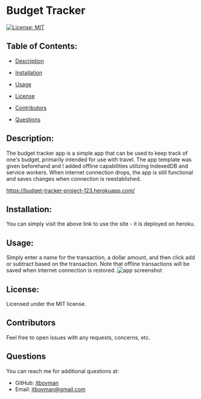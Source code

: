 
  # Budget Tracker
  [![License: MIT](https://img.shields.io/badge/License-MIT-yellow.svg)](https://opensource.org/licenses/MIT)

  ## Table of Contents:
  * [Description](#description)
  * [Installation](#installation)
  * [Usage](#usage)
  
 * [License](#license)
  * [Contributors](#contributors)
  * [Questions](#questions)
  
  ## Description:
  The budget tracker app is a simple app that can be used to keep track of one's budget, primarily intended for use with travel. The app template was given beforehand and I added offline capabilities utilizing IndexedDB and service workers. When internet connection drops, the app is still functional and saves changes when connection is reestablished.
  
 https://budget-tracker-project-123.herokuapp.com/

  ## Installation:
  You can simply visit the above link to use the site - it is deployed on heroku.

  ## Usage:
  Simply enter a name for the transaction, a dollar amount, and then click add or subtract based on the transaction. Note that offline transactions will be saved when internet connection is restored. 
    ![app screenshot](/budget-tracker-screenshot.png)
  
 ## License:
  Licensed under the MIT license.

  ## Contributors
  Feel free to open issues with any requests, concerns, etc.

  ## Questions
  You can reach me for additional questions at:
  * GitHub: [jtboyman](https://github.com/jtboyman)
  * Email: jtboyman@gmail.com

